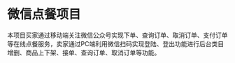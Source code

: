 # 微信点餐项目
本项目买家通过移动端关注微信公众号实现下单、查询订单、取消订单、支付订单等在线点餐服务，卖家通过PC端利用微信扫码实现登陆、登出功能进行后台类目增删、商品上下架、接单、查询订单、取消订单等功能。
